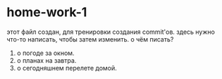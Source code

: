# home-work-1
этот файл создан, для тренировки создания commit'ов.
здесь нужно что-то написать, чтобы затем изменить.
о чём писать?
1. о погоде за окном.
2. о планах на завтра.
3. о сегодняшнем перелете домой.
